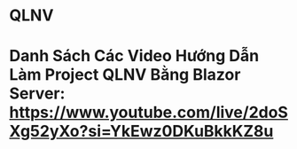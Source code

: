 # QLNV
# Danh Sách Các Video Hướng Dẫn Làm Project QLNV Bằng Blazor Server: https://www.youtube.com/live/2doSXg52yXo?si=YkEwz0DKuBkkKZ8u
